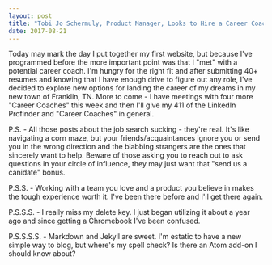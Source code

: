 ```yaml
---
layout: post
title: "Tobi Jo Schermuly, Product Manager, Looks to Hire a Career Coach"
date: 2017-08-21
---
```


Today may mark the day I put together my first website, but because I've programmed before the more important point was that I "met" with a potential career coach. I'm hungry for the right fit and after submitting 40+ resumes and knowing that I have enough drive to figure out any role, I've decided to explore new options for landing the career of my dreams in my new town of Franklin, TN. More to come - I have meetings with four more "Career Coaches" this week and then I'll give my 411 of the LinkedIn Profinder and "Career Coaches" in general.

P.S. - All those posts about the job search sucking - they're real. It's like navigating a corn maze, but your friends/acquaintances ignore you or send you in the wrong direction and the blabbing strangers are the ones that sincerely want to help. Beware of those asking you to reach out to ask questions in your circle of influence, they may just want that "send us a canidate" bonus.

P.S.S. - Working with a team you love and a product you believe in makes the tough experience worth it. I've been there before and I'll get there again.

P.S.S.S. - I really miss my delete key. I just began utilizing it about a year ago and since getting a Chromebook I've been confused.

P.S.S.S.S. - Markdown and Jekyll are sweet. I'm estatic to have a new simple way to blog, but where's my spell check? Is there an Atom add-on I should know about?
